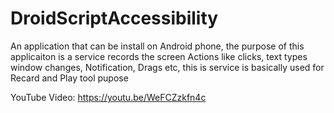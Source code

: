 # DroidScriptAccessibility
An application that can be install on Android phone, the purpose of this applicaiton is a service records the screen Actions like clicks, text types window changes, Notification, Drags etc, this is service is basically used for Recard and Play tool pupose

YouTube Video: https://youtu.be/WeFCZzkfn4c

